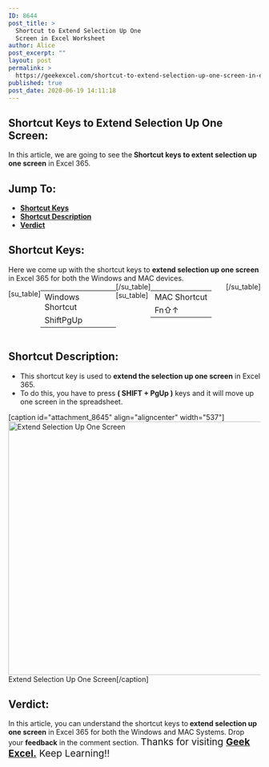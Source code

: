 ```yaml
---
ID: 8644
post_title: >
  Shortcut to Extend Selection Up One
  Screen in Excel Worksheet
author: Alice
post_excerpt: ""
layout: post
permalink: >
  https://geekexcel.com/shortcut-to-extend-selection-up-one-screen-in-excel-worksheet/
published: true
post_date: 2020-06-19 14:11:18
---
```

<h2>Shortcut Keys to Extend Selection Up One Screen:</h2>
In this article, we are going to see the<strong> Shortcut keys to extent selection up one screen</strong> in Excel 365.
<h2>Jump To:</h2>
<ul>
 	<li><strong><a href="#1">Shortcut Keys</a></strong></li>
 	<li><strong><a href="#2">Shortcut Description</a></strong></li>
 	<li><strong><a href="#3">Verdict</a></strong></li>
</ul>
<h2 id="1">Shortcut Keys:</h2>
Here we come up with the shortcut keys to <strong>extend selection up one screen</strong> in Excel 365 for both the Windows and MAC devices.
<div style="display: flex;">

[su_table]
<table>
<tbody>
<tr>
<td>Windows Shortcut</td>
</tr>
<tr>
<td style="display: flex;"><span class="key-flex"><span class="win-key" style="width: 120px;"><span class="custom-span-key">Shift</span></span></span><span class="key-flex"><span class="win-key" style="width: 120px;"><span class="custom-span-key">PgUp</span></span></span></td>
</tr>
</tbody>
</table>
[/su_table]
[su_table]
<table style="float: right;">
<tbody>
<tr>
<td>MAC Shortcut</td>
</tr>
<tr>
<td style="display: flex;"><span class="key-flex"><span class="mac-key"><span class="custom-span-key">Fn</span></span></span><span class="key-flex"><span class="mac-key"><span class="custom-span-key">⇧</span></span></span><span class="key-flex"><span class="mac-key"><span class="custom-span-key">↑</span></span></span></td>
</tr>
</tbody>
</table>
[/su_table]

</div>
<h2 id="2">Shortcut Description:</h2>
<ul>
 	<li>This shortcut key is used to <strong>extend the selection up one screen</strong> in Excel 365.</li>
 	<li>To do this, you have to press <strong>( SHIFT + PgUp )</strong> keys and it will move up one screen in the spreadsheet.</li>
</ul>
[caption id="attachment_8645" align="aligncenter" width="537"]<img class="size-full wp-image-8645" src="https://geekexcel.com/wp-content/uploads/2020/06/ezgif.com-optimize-37.gif" alt="Extend Selection Up One Screen" width="537" height="505" /> Extend Selection Up One Screen[/caption]
<h2 id="3">Verdict:</h2>
In this article, you can understand the shortcut keys to<strong> extend selection up one screen</strong> in Excel 365 for both the Windows and MAC Systems. Drop your <strong>feedback</strong> in the comment section. <span style="font-size: 19px;">Thanks for visiting <strong><a href="https://geekexcel.com/">Geek Excel.</a></strong> Keep Learning!!</span>